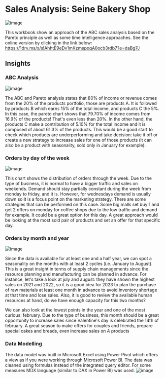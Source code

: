 # Sales Analysis: Seine Bakery Shop

![image](https://github.com/user-attachments/assets/99630ffd-fd53-4005-95f1-8508249a3757)

This workbook show an approach of the ABC sales analysis based on the Pareto principle as well as some time intelligence approaches. See the online version by clicking in the link below: https://1drv.ms/x/s!AhhtE9eDv1mKzmspoqA0ocb3rdb7?e=daBg7J

## Insights
### ABC Analysis
![image](https://github.com/user-attachments/assets/85234c0c-3fd9-4678-9cd7-4606f9a694c0)

The ABC and Pareto analysis states that 80% of income or revenue comes from the 20% of the products portfolio, those are products A. It is followed by products B which earns 15% of the total income, and products C the 5%. In this case, the pareto chart shows that 79.70% of income comes from 16.9% of the products! That's even less than 20%. In the other hand, the products C make a contribution of 5.10% for the total income and it is composed of about 61.3% of the products. This would be a good start to check which products are underperforming and take decision: take it off or create a new strategy to increase sales for one of those products (it can also be a product with seasonality, sold only in January for example).

### Orders by day of the week
![image](https://github.com/user-attachments/assets/c7cdacae-a7df-4ea0-b451-70c25f9f59d0)

This chart shows the distribution of orders through the week. Due to the type of business, it is normal to have a bigger traffic and sales on weekends. Demand should stay partially constant during the week from monday to friday, and it is. However, for wednesdays demand is usually down so it is a focus point on the marketing strategy. There are some strategies that can be performed on this case. Some big malls set buy 1 and get 2 offers on monday for coffee shops due to the low traffic and demand for example. It could be a great option for this day. A great approach would be looking at the most sold pair of products and set an offer for that specific day.

### Orders by month and year
![image](https://github.com/user-attachments/assets/aa321357-1b45-4d69-ae3a-ca69d00ab445)

Since the data is available for at least one and a half year, we can spot a seasonality on the months with at least 2 cycles (i.e. January to August). This is a great insight in terms of supply chain managements since the resource planning and manufacturing can be planned in advance. For instance, let's take a look at july and august: they have shown the highest sales on 2021 and 2022, so it is a good idea for 2023 to plan the purchase of raw materials at least one month in advance to avoid inventory shortage at that time and lose sales. Also, it is good to review the available human resources at hand, do we have enough capacity for this two months?

We can also look at the lowest points in the year and one of the most curious: february. Due to the type of business, this month should be a great opportunity to increase sales since Valentine's day is celebrated the 14th of february. A great season to make offers for couples and friends, prepare special cakes and breads, even increase sales on _A_ products

### Data Modelling
The data model was built in Microsoft Excel using Power Pivot which offers a view as if you were working through Microsoft Power BI. The data was cleaned using formulas instead of the integrated query editor. For some measures MDX language (similar to DAX in Power BI) was used. 
![image](https://github.com/user-attachments/assets/4d524954-69e8-4f4f-a75f-78348021e848)

